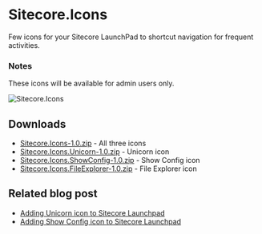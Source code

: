 # Sitecore.Icons

Few icons for your Sitecore LaunchPad to shortcut navigation for frequent activities.

### Notes

These icons will be available for admin users only.


![Sitecore.Icons](https://raw.githubusercontent.com/wiki/MartinMiles/Sitecore.Icons/images/launchpad.png "Sitecore LaunchPad Icons") 


## Downloads

* [Sitecore.Icons-1.0.zip](https://github.com/MartinMiles/Sitecore.Icons/raw/master/Files/Sitecore.Icons-1.0.zip) - All three icons
* [Sitecore.Icons.Unicorn-1.0.zip](https://github.com/MartinMiles/Sitecore.Icons/raw/master/Files/Sitecore.Icons.Unicorn-1.0.zip) - Unicorn icon
* [Sitecore.Icons.ShowConfig-1.0.zip](https://github.com/MartinMiles/Sitecore.Icons/raw/master/Files/Sitecore.Icons.ShowConfig-1.0.zip) - Show Config icon
* [Sitecore.Icons.FileExplorer-1.0.zip](https://github.com/MartinMiles/Sitecore.Icons/raw/master/Files/Sitecore.Icons.FileExplorer-1.0.zip) - File Explorer icon


## Related blog post

* [Adding Unicorn icon to Sitecore Launchpad](http://blog.martinmiles.net/post/adding-unicorn-icon-to-sitecore-launchpad)
* [Adding Show Config icon to Sitecore Launchpad](http://blog.martinmiles.net/post/adding-show-config-icon-to-sitecore-launchpad)
